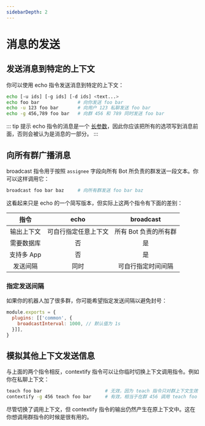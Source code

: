 ```yaml
---
sidebarDepth: 2
---
```


# 消息的发送

## 发送消息到特定的上下文

你可以使用 echo 指令发送消息到特定的上下文：

```sh
echo [-u ids] [-g ids] [-d ids] <text...>
echo foo bar              # 向你发送 foo bar
echo -u 123 foo bar       # 向用户 123 私聊发送 foo bar
echo -g 456,789 foo bar   # 向群 456 和 789 同时发送 foo bar
```

::: tip 提示
echo 指令的消息是一个 [长参数](../../guide/command-system.md#长参数)，因此你应该把所有的选项写到消息前面，否则会被认为是消息的一部分。
:::

## 向所有群广播消息

broadcast 指令用于按照 `assignee` 字段向所有 Bot 所负责的群发送一段文本。你可以这样调用它：

```sh
broadcast foo bar baz     # 向所有群发送 foo bar baz
```

这看起来只是 echo 的一个简写版本，但实际上这两个指令有下面的差别：

| 指令 | echo | broadcast |
|:-:|:-:|:-:|
| 输出上下文 | 可自行指定任意上下文 | 所有 Bot 负责的所有群 |
| 需要数据库 | 否 | 是 |
| 支持多 App | 否 | 是 |
| 发送间隔 | 同时 | 可自行指定时间间隔 |

### 指定发送间隔

如果你的机器人加了很多群，你可能希望指定发送间隔以避免封号：

```js koishi.config.js
module.exports = {
  plugins: [['common', {
    broadcastInterval: 1000, // 默认值为 1s
  }]],
}
```

## 模拟其他上下文发送信息

与上面的两个指令相反，contextify 指令可以让你临时切换上下文调用指令。例如你在私聊上下文：

```sh
teach foo bar                       # 无效，因为 teach 指令只对群上下文生效
contextify -g 456 teach foo bar     # 有效，相当于在群 456 调用 teach foo bar
```

尽管切换了调用上下文，但 contextify 指令的输出仍然产生在原上下文中。这在你想调用群指令的时候是很有用的。
